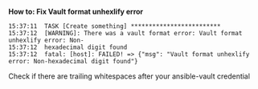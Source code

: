 **How to: Fix Vault format unhexlify error**
```
15:37:11  TASK [Create something] *************************
15:37:12  [WARNING]: There was a vault format error: Vault format unhexlify error: Non-
15:37:12  hexadecimal digit found
15:37:12  fatal: [host]: FAILED! => {"msg": "Vault format unhexlify error: Non-hexadecimal digit found"}
```
Check if there are trailing whitespaces after your ansible-vault credential  